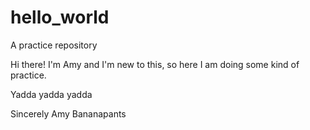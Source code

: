 # hello_world
A practice repository 

Hi there! I'm Amy and I'm new to this, so here I am doing some kind of practice. 

Yadda yadda yadda 

Sincerely
Amy Bananapants 

